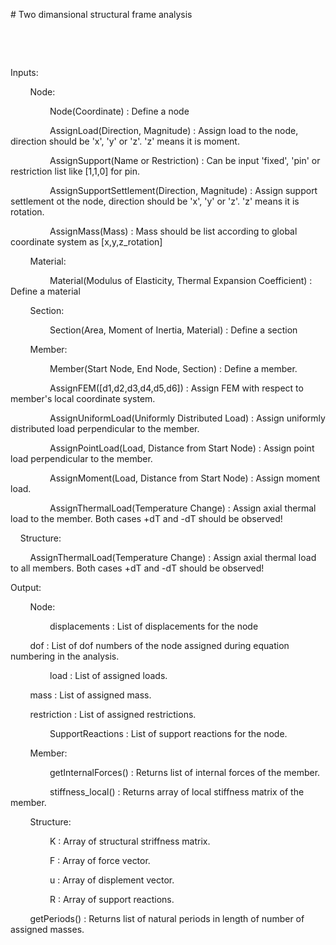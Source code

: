 <p># Two dimansional structural frame analysis</p>
<p><br></p>
<p><br></p>
<p>Inputs:</p>
<p>&nbsp; &nbsp; &nbsp; &nbsp; Node:</p>
<p>&nbsp; &nbsp; &nbsp; &nbsp; &nbsp; &nbsp; &nbsp; &nbsp; Node(Coordinate) : Define a node</p>
<p>&nbsp; &nbsp; &nbsp; &nbsp; &nbsp; &nbsp; &nbsp; &nbsp; AssignLoad(Direction, Magnitude) : Assign load to the node, direction should be &#39;x&#39;, &#39;y&#39; or &#39;z&#39;. &#39;z&#39; means it is moment.</p>
<p>&nbsp; &nbsp; &nbsp; &nbsp; &nbsp; &nbsp; &nbsp; &nbsp; AssignSupport(Name or Restriction) : Can be input &#39;fixed&#39;, &#39;pin&#39; or restriction list like [1,1,0] for pin.</p>
<p>&nbsp; &nbsp; &nbsp; &nbsp; &nbsp; &nbsp; &nbsp; &nbsp; AssignSupportSettlement(Direction, Magnitude) : Assign support settlement ot the node, direction should be &#39;x&#39;, &#39;y&#39; or &#39;z&#39;. &#39;z&#39; means it is rotation.</p>
<p>&nbsp; &nbsp; &nbsp; &nbsp; &nbsp; &nbsp; &nbsp; &nbsp; AssignMass(Mass) : Mass should be list according to global coordinate system as [x,y,z_rotation]</p>
<p>&nbsp; &nbsp; &nbsp; &nbsp; Material:</p>
<p>&nbsp; &nbsp; &nbsp; &nbsp; &nbsp; &nbsp; &nbsp; &nbsp; Material(Modulus of Elasticity, Thermal Expansion Coefficient) : Define a material</p>
<p>&nbsp; &nbsp; &nbsp; &nbsp; Section:</p>
<p>&nbsp; &nbsp; &nbsp; &nbsp; &nbsp; &nbsp; &nbsp; &nbsp; Section(Area, Moment of Inertia, Material) : Define a section</p>
<p>&nbsp; &nbsp; &nbsp; &nbsp; Member:</p>
<p>&nbsp; &nbsp; &nbsp; &nbsp; &nbsp; &nbsp; &nbsp; &nbsp; Member(Start Node, End Node, Section) : Define a member.</p>
<p>&nbsp; &nbsp; &nbsp; &nbsp; &nbsp; &nbsp; &nbsp; &nbsp; AssignFEM([d1,d2,d3,d4,d5,d6]) : Assign FEM with respect to member&#39;s local coordinate system.</p>
<p>&nbsp; &nbsp; &nbsp; &nbsp; &nbsp; &nbsp; &nbsp; &nbsp; AssignUniformLoad(Uniformly Distributed Load) : Assign uniformly distributed load perpendicular to the member.</p>
<p>&nbsp; &nbsp; &nbsp; &nbsp; &nbsp; &nbsp; &nbsp; &nbsp; AssignPointLoad(Load, Distance from Start Node) : Assign point load perpendicular to the member.</p>
<p>&nbsp; &nbsp; &nbsp; &nbsp; &nbsp; &nbsp; &nbsp; &nbsp; AssignMoment(Load, Distance from Start Node) : Assign moment load.</p>
<p>&nbsp; &nbsp; &nbsp; &nbsp; &nbsp; &nbsp; &nbsp; &nbsp; AssignThermalLoad(Temperature Change) : Assign axial thermal load to the member. Both cases +dT and -dT should be observed!</p>
<p><span style="white-space:pre;">&nbsp; &nbsp;&nbsp;</span>Structure:</p>
<p><span style="white-space:pre;">&nbsp; &nbsp; &nbsp; &nbsp;&nbsp;</span>AssignThermalLoad(Temperature Change) : Assign axial thermal load to all members. Both cases +dT and -dT should be observed!</p>
<p>Output:</p>
<p>&nbsp; &nbsp; &nbsp; &nbsp; Node:</p>
<p>&nbsp; &nbsp; &nbsp; &nbsp; &nbsp; &nbsp; &nbsp; &nbsp; displacements : List of displacements for the node</p>
<p><span style="white-space:pre;">&nbsp; &nbsp; &nbsp; &nbsp;&nbsp;</span>dof : List of dof numbers of the node assigned during equation numbering in the analysis.</p>
<p>&nbsp; &nbsp; &nbsp; &nbsp; &nbsp; &nbsp; &nbsp; &nbsp; load : List of assigned loads.</p>
<p><span style="white-space:pre;">&nbsp; &nbsp; &nbsp; &nbsp;&nbsp;</span>mass : List of assigned mass.</p>
<p><span style="white-space:pre;">&nbsp; &nbsp; &nbsp; &nbsp;&nbsp;</span>restriction : List of assigned restrictions.</p>
<p>&nbsp; &nbsp; &nbsp; &nbsp; &nbsp; &nbsp; &nbsp; &nbsp; SupportReactions : List of support reactions for the node.</p>
<p>&nbsp; &nbsp; &nbsp; &nbsp; Member:</p>
<p>&nbsp; &nbsp; &nbsp; &nbsp; &nbsp; &nbsp; &nbsp; &nbsp; getInternalForces() : Returns list of internal forces of the member.</p>
<p>&nbsp; &nbsp; &nbsp; &nbsp; &nbsp; &nbsp; &nbsp; &nbsp; stiffness_local() : Returns array of local stiffness matrix of the member.</p>
<p>&nbsp; &nbsp; &nbsp; &nbsp; Structure:</p>
<p>&nbsp; &nbsp; &nbsp; &nbsp; &nbsp; &nbsp; &nbsp; &nbsp; K : Array of structural striffness matrix.</p>
<p>&nbsp; &nbsp; &nbsp; &nbsp; &nbsp; &nbsp; &nbsp; &nbsp; F : Array of force vector.</p>
<p>&nbsp; &nbsp; &nbsp; &nbsp; &nbsp; &nbsp; &nbsp; &nbsp; u : Array of displement vector.</p>
<p>&nbsp; &nbsp; &nbsp; &nbsp; &nbsp; &nbsp; &nbsp; &nbsp; R : Array of support reactions.</p>
<p><span style="white-space:pre;">&nbsp; &nbsp; &nbsp; &nbsp;&nbsp;</span>getPeriods() : Returns list of natural periods in length of number of assigned masses.</p>
<p><br></p>
